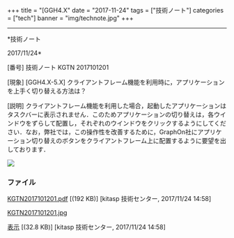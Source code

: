 ﻿+++
title = "[GGH4.X"
date = "2017-11-24"
tags = ["技術ノート"]
categories = ["tech"]
banner = "img/technote.jpg"
+++

-----------------------------------------------------------------------------------------------------------------------------

*技術ノート

2017/11/24*


[番号]
技術ノート KGTN 2017101201

[現象]
[GGH4.X-5.X]
クライアントフレーム機能を利用時に，アプリケーションを上手く切り替える方法は？

[説明]
クライアントフレーム機能を利用した場合，起動したアプリケーションはタスクバーに表示されません．このためアプリケーションの切り替えは，各ウインドウをずらして配置し，それぞれのウインドウをクリックするようにしてください．なお，弊社では，この操作性を改善するために，GraphOn社にアプリケーション切り替えのボタンをクライアントフレーム上に配置するように要望を出しております．

![](http://techreport.kitasp.net/attachments/download/3855/KGTN2017101201.jpg)


### ファイル

 
 


[KGTN2017101201.pdf](http://techreport.kitasp.net/attachments/download/3854/KGTN2017101201.pdf)
 [(192 KB)] [kitasp 技術センター, 2017/11/24
14:58]

[KGTN2017101201.jpg](http://techreport.kitasp.net/attachments/download/3855/KGTN2017101201.jpg)

[表示](http://techreport.kitasp.net/attachments/3855/KGTN2017101201.jpg "表示")
 [(32.8 KB)] [kitasp 技術センター, 2017/11/24
14:58]


 


 

